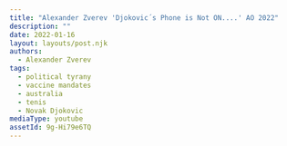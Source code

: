 ```yaml
---
title: "Alexander Zverev 'Djokovic´s Phone is Not ON....' AO 2022"
description: ""
date: 2022-01-16
layout: layouts/post.njk
authors:
  - Alexander Zverev
tags:
  - political tyrany
  - vaccine mandates
  - australia
  - tenis
  - Novak Djokovic
mediaType: youtube
assetId: 9g-Hi79e6TQ
---
```

